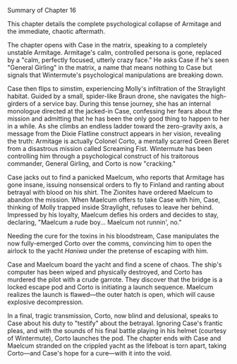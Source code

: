 Summary of Chapter 16

This chapter details the complete psychological collapse of Armitage and the immediate, chaotic aftermath.

The chapter opens with Case in the matrix, speaking to a completely unstable Armitage. Armitage's calm, controlled persona is gone, replaced by a "calm, perfectly focused, utterly crazy face." He asks Case if he's seen "General Girling" in the matrix, a name that means nothing to Case but signals that Wintermute's psychological manipulations are breaking down.

Case then flips to simstim, experiencing Molly's infiltration of the Straylight habitat. Guided by a small, spider-like Braun drone, she navigates the high-girders of a service bay. During this tense journey, she has an internal monologue directed at the jacked-in Case, confessing her fears about the mission and admitting that he has been the only good thing to happen to her in a while. As she climbs an endless ladder toward the zero-gravity axis, a message from the Dixie Flatline construct appears in her vision, revealing the truth: Armitage is actually Colonel Corto, a mentally scarred Green Beret from a disastrous mission called Screaming Fist. Wintermute has been controlling him through a psychological construct of his traitorous commander, General Girling, and Corto is now "cracking."

Case jacks out to find a panicked Maelcum, who reports that Armitage has gone insane, issuing nonsensical orders to fly to Finland and ranting about betrayal with blood on his shirt. The Zionites have ordered Maelcum to abandon the mission. When Maelcum offers to take Case with him, Case, thinking of Molly trapped inside Straylight, refuses to leave her behind. Impressed by his loyalty, Maelcum defies his orders and decides to stay, declaring, "Maelcum a rude boy... Maelcum not runnin', no."

Needing the cure for the toxins in his bloodstream, Case manipulates the now fully-emerged Corto over the comms, convincing him to open the airlock to the yacht *Haniwa* under the pretense of escaping with him.

Case and Maelcum board the yacht and find a scene of chaos. The ship's computer has been wiped and physically destroyed, and Corto has murdered the pilot with a crude garrote. They discover that the bridge is a locked escape pod and Corto is initiating a launch sequence. Maelcum realizes the launch is flawed—the outer hatch is open, which will cause explosive decompression.

In a final, tragic transmission, Corto, now blind and delusional, speaks to Case about his duty to "testify" about the betrayal. Ignoring Case's frantic pleas, and with the sounds of his final battle playing in his helmet (courtesy of Wintermute), Corto launches the pod. The chapter ends with Case and Maelcum stranded on the crippled yacht as the lifeboat is torn apart, taking Corto—and Case's hope for a cure—with it into the void.